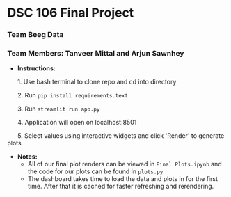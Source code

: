 # DSC 106 Final Project
### Team Beeg Data
### Team Members: Tanveer Mittal and Arjun Sawnhey

+ **Instructions:**

&nbsp;&nbsp;&nbsp;&nbsp;&nbsp;&nbsp;1. Use bash terminal to clone repo and cd into directory

&nbsp;&nbsp;&nbsp;&nbsp;&nbsp;&nbsp;2. Run `pip install requirements.text`

&nbsp;&nbsp;&nbsp;&nbsp;&nbsp;&nbsp;3. Run `streamlit run app.py`

&nbsp;&nbsp;&nbsp;&nbsp;&nbsp;&nbsp;4. Application will open on localhost:8501

&nbsp;&nbsp;&nbsp;&nbsp;&nbsp;&nbsp;5. Select values using interactive widgets and click 'Render' to generate plots

+ **Notes:**
  + All of our final plot renders can be viewed in `Final Plots.ipynb` and the code for our plots can be found in `plots.py`
  + The dashboard takes time to load the data and plots in for the first time. After that it is cached for faster refreshing and rerendering.
